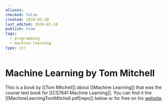 ```yaml
---
aliases: 
checked: false
created: 2024-01-10
last_edited: 2024-01-10
publish: true
tags:
  - programming
  - machine-learning
type: str
---
```

# Machine Learning by Tom Mitchell

This is a book by [[Tom Mitchell]] about [[Machine Learning]] that was the course text book for [[CS7641 Machine Learning]]. You can find it the [[MachineLearningTomMitchell.pdf|repo]] below or for free on his [website](https://www.cs.cmu.edu/~tom/files/MachineLearningTomMitchell.pdf).